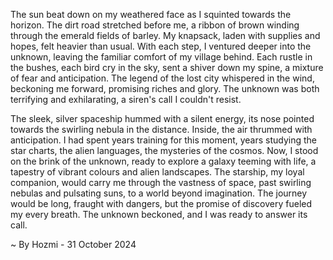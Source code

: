 
The sun beat down on my weathered face as I squinted towards the horizon. The dirt road stretched before me, a ribbon of brown winding through the emerald fields of barley. My knapsack, laden with supplies and hopes, felt heavier than usual. With each step, I ventured deeper into the unknown, leaving the familiar comfort of my village behind. Each rustle in the bushes, each bird cry in the sky, sent a shiver down my spine, a mixture of fear and anticipation. The legend of the lost city whispered in the wind, beckoning me forward, promising riches and glory. The unknown was both terrifying and exhilarating, a siren's call I couldn't resist.

The sleek, silver spaceship hummed with a silent energy, its nose pointed towards the swirling nebula in the distance. Inside, the air thrummed with anticipation. I had spent years training for this moment, years studying the star charts, the alien languages, the mysteries of the cosmos. Now, I stood on the brink of the unknown, ready to explore a galaxy teeming with life, a tapestry of vibrant colours and alien landscapes. The starship, my loyal companion, would carry me through the vastness of space, past swirling nebulas and pulsating suns, to a world beyond imagination. The journey would be long, fraught with dangers, but the promise of discovery fueled my every breath. The unknown beckoned, and I was ready to answer its call. 

~ By Hozmi - 31 October 2024
